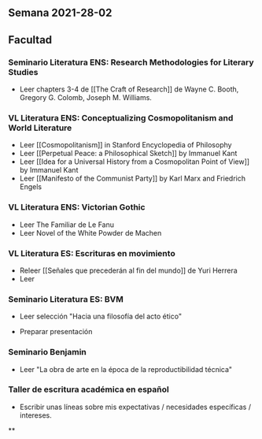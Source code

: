 
## Semana 2021-28-02

## Facultad

### Seminario Literatura ENS: Research Methodologies for Literary Studies
-   Leer chapters 3-4 de [[The Craft of Research]] de Wayne C. Booth, Gregory G. Colomb, Joseph M. Williams.

### VL Literatura ENS: Conceptualizing Cosmopolitanism and World Literature
-   Leer [[Cosmopolitanism]] in Stanford Encyclopedia of Philosophy
-   Leer [[Perpetual Peace: a Philosophical Sketch]] by Immanuel Kant
-   Leer [[Idea for a Universal History from a Cosmopolitan Point of View]] by Immanuel Kant
-   Leer [[Manifesto of the Communist Party]] by Karl Marx and Friedrich Engels
    
### VL Literatura ENS: Victorian Gothic
-   Leer The Familiar de Le Fanu 
-   Leer Novel of the White Powder de Machen
    

### VL Literatura ES: Escrituras en movimiento
-   Releer [[Señales que precederán al fin del mundo]] de Yuri Herrera
-   Leer 
    

### Seminario Literatura ES: BVM

-   Leer selección "Hacia una filosofía del acto ético"
    
-   Preparar presentación
    

### Seminario Benjamin

-   Leer "La obra de arte en la época de la reproductibilidad técnica"
    

### Taller de escritura académica en español

-   Escribir unas líneas sobre mis expectativas / necesidades específicas / intereses.
    

  
**